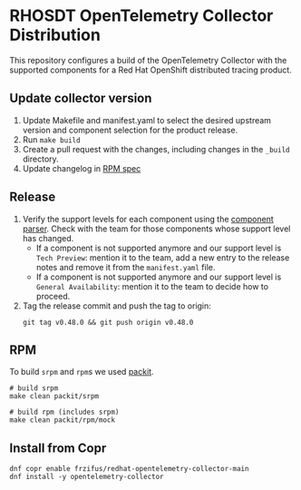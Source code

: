 # RHOSDT OpenTelemetry Collector Distribution

This repository configures a build of the OpenTelemetry Collector with the supported components for a Red Hat OpenShift distributed tracing product.

## Update collector version

1. Update Makefile and manifest.yaml to select the desired upstream version and component selection for the product release. 
1. Run `make build`
1. Create a pull request with the changes, including changes in the `_build` directory.
1. Update changelog in [RPM spec](./opentelemetry-collector.spec.in)

## Release

1. Verify the support levels for each component using the [component parser](./component-parser/README.md). Check with the team for those components whose support level has changed.
    * If a component is not supported anymore and our support level is `Tech Preview`: mention it to the team, add a new entry to the release notes and remove it from the `manifest.yaml` file.
    * If a component is not supported anymore and our support level is `General Availability`: mention it to the team to decide how to proceed.
2. Tag the release commit and push the tag to origin:
    ```
    git tag v0.48.0 && git push origin v0.48.0
    ```

## RPM

To build `srpm` and `rpm`s we used [packit](https://packit.dev/).

```
# build srpm 
make clean packit/srpm

# build rpm (includes srpm)
make clean packit/rpm/mock
```

## Install from Copr

```
dnf copr enable frzifus/redhat-opentelemetry-collector-main 
dnf install -y opentelemetry-collector
```
